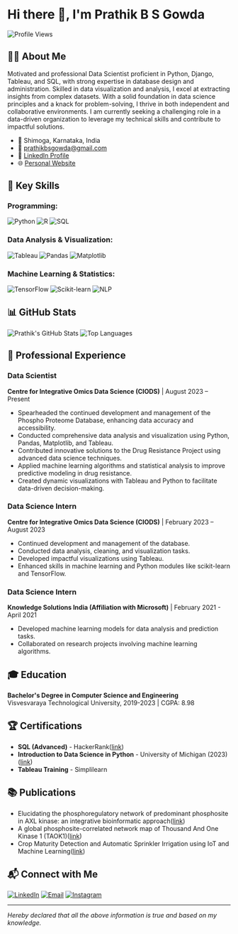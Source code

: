 # Hi there 👋, I'm Prathik B S Gowda

![Profile Views](https://komarev.com/ghpvc/?username=prathikbsgowda&style=flat-square)

## 👨‍💻 About Me
Motivated and professional Data Scientist proficient in Python, Django, Tableau, and SQL, with strong expertise in database design and administration. Skilled in data visualization and analysis, I excel at extracting insights from complex datasets. With a solid foundation in data science principles and a knack for problem-solving, I thrive in both independent and collaborative environments. I am currently seeking a challenging role in a data-driven organization to leverage my technical skills and contribute to impactful solutions.

- 📍 Shimoga, Karnataka, India
- 📧 [prathikbsgowda@gmail.com](mailto:prathikbsgowda@gmail.com)
- 💼 [LinkedIn Profile](https://www.linkedin.com/in/prathik-b-s-a80b3521a)
- 🌐 [Personal Website](#)

## 🔧 Key Skills

### Programming:
![Python](https://img.shields.io/badge/Python-3776AB?style=flat&logo=python&logoColor=white)
![R](https://img.shields.io/badge/R-276DC3?style=flat&logo=r&logoColor=white)
![SQL](https://img.shields.io/badge/SQL-4479A1?style=flat&logo=postgresql&logoColor=white)

### Data Analysis & Visualization:
![Tableau](https://img.shields.io/badge/Tableau-E97627?style=flat&logo=tableau&logoColor=white)
![Pandas](https://img.shields.io/badge/Pandas-150458?style=flat&logo=pandas&logoColor=white)
![Matplotlib](https://img.shields.io/badge/Matplotlib-0193D4?style=flat&logo=python&logoColor=white)

### Machine Learning & Statistics:
![TensorFlow](https://img.shields.io/badge/TensorFlow-FF6F00?style=flat&logo=tensorflow&logoColor=white)
![Scikit-learn](https://img.shields.io/badge/Scikit--learn-F7931E?style=flat&logo=scikit-learn&logoColor=white)
![NLP](https://img.shields.io/badge/NLP-008080?style=flat&logo=nlp&logoColor=white)

## 📊 GitHub Stats

![Prathik's GitHub Stats](https://github-readme-stats.vercel.app/api?username=prathikbsgowda&show_icons=true&theme=radical)
![Top Languages](https://github-readme-stats.vercel.app/api/top-langs/?username=prathikbsgowda&layout=compact&theme=radical)

## 🚀 Professional Experience

### Data Scientist
**Centre for Integrative Omics Data Science (CIODS)** | August 2023 – Present

- Spearheaded the continued development and management of the Phospho Proteome Database, enhancing data accuracy and accessibility.
- Conducted comprehensive data analysis and visualization using Python, Pandas, Matplotlib, and Tableau.
- Contributed innovative solutions to the Drug Resistance Project using advanced data science techniques.
- Applied machine learning algorithms and statistical analysis to improve predictive modeling in drug resistance.
- Created dynamic visualizations with Tableau and Python to facilitate data-driven decision-making.

### Data Science Intern
**Centre for Integrative Omics Data Science (CIODS)** | February 2023 – August 2023

- Continued development and management of the database.
- Conducted data analysis, cleaning, and visualization tasks.
- Developed impactful visualizations using Tableau.
- Enhanced skills in machine learning and Python modules like scikit-learn and TensorFlow.

### Data Science Intern
**Knowledge Solutions India (Affiliation with Microsoft)** | February 2021 - April 2021

- Developed machine learning models for data analysis and prediction tasks.
- Collaborated on research projects involving machine learning algorithms.

## 🎓 Education
**Bachelor's Degree in Computer Science and Engineering**  
Visvesvaraya Technological University, 2019-2023 | CGPA: 8.98

## 🏆 Certifications

- **SQL (Advanced)** - HackerRank([link](https://www.hackerrank.com/certificates/b1d702c5d7f3))
- **Introduction to Data Science in Python** - University of Michigan (2023)([link](https://www.coursera.org/account/accomplishments/certificate/PJX8UH2ALSLZ))
- **Tableau Training** - Simplilearn

## 📚 Publications
- Elucidating the phosphoregulatory network of predominant phosphosite in AXL kinase: an integrative bioinformatic approach([link](https://link.springer.com/article/10.1007/s42485-024-00147-7))
- A global phosphosite-correlated network map of Thousand And One Kinase 1 (TAOK1)([link](https://www.sciencedirect.com/science/article/abs/pii/S1357272524000499?via%3Dihub))
- Crop Maturity Detection and Automatic Sprinkler Irrigation using IoT and Machine Learning([link](http://hbrppublication.com/OJS/index.php/JASET/article/view/3237))

## 📬 Connect with Me

[![LinkedIn](https://img.shields.io/badge/LinkedIn-0077B5?style=flat&logo=linkedin&logoColor=white)](https://www.linkedin.com/in/prathik-b-s-a80b3521a)
[![Email](https://img.shields.io/badge/Email-D14836?style=flat&logo=gmail&logoColor=white)](mailto:prathikbsgowda@gmail.com)
[![Instagram](https://img.shields.io/badge/Instagram-E4405F?style=flat&logo=instagram&logoColor=white)](https://www.instagram.com/prathikbsgowda/)


---

*Hereby declared that all the above information is true and based on my knowledge.*

